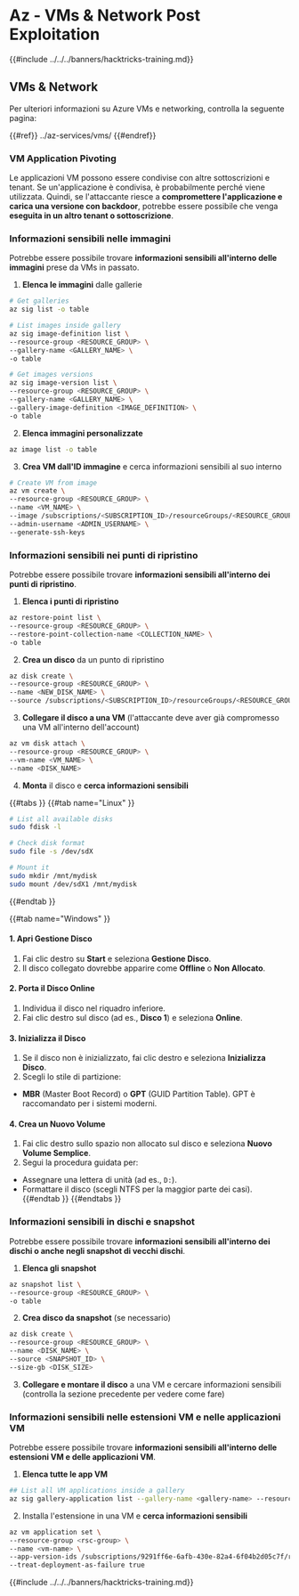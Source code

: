 # Az - VMs & Network Post Exploitation

{{#include ../../../banners/hacktricks-training.md}}

## VMs & Network

Per ulteriori informazioni su Azure VMs e networking, controlla la seguente pagina:

{{#ref}}
../az-services/vms/
{{#endref}}

### VM Application Pivoting

Le applicazioni VM possono essere condivise con altre sottoscrizioni e tenant. Se un'applicazione è condivisa, è probabilmente perché viene utilizzata. Quindi, se l'attaccante riesce a **compromettere l'applicazione e carica una versione con backdoor**, potrebbe essere possibile che venga **eseguita in un altro tenant o sottoscrizione**.

### Informazioni sensibili nelle immagini

Potrebbe essere possibile trovare **informazioni sensibili all'interno delle immagini** prese da VMs in passato.

1. **Elenca le immagini** dalle gallerie
```bash
# Get galleries
az sig list -o table

# List images inside gallery
az sig image-definition list \
--resource-group <RESOURCE_GROUP> \
--gallery-name <GALLERY_NAME> \
-o table

# Get images versions
az sig image-version list \
--resource-group <RESOURCE_GROUP> \
--gallery-name <GALLERY_NAME> \
--gallery-image-definition <IMAGE_DEFINITION> \
-o table
```
2. **Elenca immagini personalizzate**
```bash
az image list -o table
```
3. **Crea VM dall'ID immagine** e cerca informazioni sensibili al suo interno
```bash
# Create VM from image
az vm create \
--resource-group <RESOURCE_GROUP> \
--name <VM_NAME> \
--image /subscriptions/<SUBSCRIPTION_ID>/resourceGroups/<RESOURCE_GROUP>/providers/Microsoft.Compute/galleries/<GALLERY_NAME>/images/<IMAGE_DEFINITION>/versions/<IMAGE_VERSION> \
--admin-username <ADMIN_USERNAME> \
--generate-ssh-keys
```
### Informazioni sensibili nei punti di ripristino

Potrebbe essere possibile trovare **informazioni sensibili all'interno dei punti di ripristino**.

1. **Elenca i punti di ripristino**
```bash
az restore-point list \
--resource-group <RESOURCE_GROUP> \
--restore-point-collection-name <COLLECTION_NAME> \
-o table
```
2. **Crea un disco** da un punto di ripristino
```bash
az disk create \
--resource-group <RESOURCE_GROUP> \
--name <NEW_DISK_NAME> \
--source /subscriptions/<SUBSCRIPTION_ID>/resourceGroups/<RESOURCE_GROUP>/providers/Microsoft.Compute/restorePointCollections/<COLLECTION_NAME>/restorePoints/<RESTORE_POINT_NAME>
```
3. **Collegare il disco a una VM** (l'attaccante deve aver già compromesso una VM all'interno dell'account)
```bash
az vm disk attach \
--resource-group <RESOURCE_GROUP> \
--vm-name <VM_NAME> \
--name <DISK_NAME>
```
4. **Monta** il disco e **cerca informazioni sensibili**

{{#tabs }}
{{#tab name="Linux" }}
```bash
# List all available disks
sudo fdisk -l

# Check disk format
sudo file -s /dev/sdX

# Mount it
sudo mkdir /mnt/mydisk
sudo mount /dev/sdX1 /mnt/mydisk
```
{{#endtab }}

{{#tab name="Windows" }}

#### **1. Apri Gestione Disco**

1. Fai clic destro su **Start** e seleziona **Gestione Disco**.
2. Il disco collegato dovrebbe apparire come **Offline** o **Non Allocato**.

#### **2. Porta il Disco Online**

1. Individua il disco nel riquadro inferiore.
2. Fai clic destro sul disco (ad es., **Disco 1**) e seleziona **Online**.

#### **3. Inizializza il Disco**

1. Se il disco non è inizializzato, fai clic destro e seleziona **Inizializza Disco**.
2. Scegli lo stile di partizione:
- **MBR** (Master Boot Record) o **GPT** (GUID Partition Table). GPT è raccomandato per i sistemi moderni.

#### **4. Crea un Nuovo Volume**

1. Fai clic destro sullo spazio non allocato sul disco e seleziona **Nuovo Volume Semplice**.
2. Segui la procedura guidata per:
- Assegnare una lettera di unità (ad es., `D:`).
- Formattare il disco (scegli NTFS per la maggior parte dei casi).
{{#endtab }}
{{#endtabs }}

### Informazioni sensibili in dischi e snapshot

Potrebbe essere possibile trovare **informazioni sensibili all'interno dei dischi o anche negli snapshot di vecchi dischi**.

1. **Elenca gli snapshot**
```bash
az snapshot list \
--resource-group <RESOURCE_GROUP> \
-o table
```
2. **Crea disco da snapshot** (se necessario)
```bash
az disk create \
--resource-group <RESOURCE_GROUP> \
--name <DISK_NAME> \
--source <SNAPSHOT_ID> \
--size-gb <DISK_SIZE>
```
3. **Collegare e montare il disco** a una VM e cercare informazioni sensibili (controlla la sezione precedente per vedere come fare)

### Informazioni sensibili nelle estensioni VM e nelle applicazioni VM

Potrebbe essere possibile trovare **informazioni sensibili all'interno delle estensioni VM e delle applicazioni VM**.

1. **Elenca tutte le app VM**
```bash
## List all VM applications inside a gallery
az sig gallery-application list --gallery-name <gallery-name> --resource-group <res-group> --output table
```
2. Installa l'estensione in una VM e **cerca informazioni sensibili**
```bash
az vm application set \
--resource-group <rsc-group> \
--name <vm-name> \
--app-version-ids /subscriptions/9291ff6e-6afb-430e-82a4-6f04b2d05c7f/resourceGroups/Resource_Group_1/providers/Microsoft.Compute/galleries/myGallery/applications/myReverseShellApp/versions/1.0.2 \
--treat-deployment-as-failure true
```
{{#include ../../../banners/hacktricks-training.md}}
